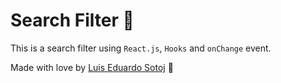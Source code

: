 # Search Filter 🔎  
This is a search filter using `React.js`, `Hooks` and `onChange` event.  

Made with love by [Luis Eduardo Sotoj](https://twitter.com/luissotoj) 💚